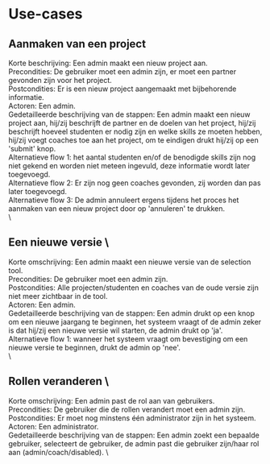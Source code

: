 # Use-cases
## Aanmaken van een project
Korte beschrijving: Een admin maakt een nieuw project aan. \
Precondities: De gebruiker moet een admin zijn, er moet een partner gevonden zijn voor het project. \
Postcondities: Er is een nieuw project aangemaakt met bijbehorende informatie. \
Actoren: Een admin. \
Gedetailleerde beschrijving van de stappen: Een admin maakt een nieuw project aan, hij/zij beschrijft de partner en de doelen van het project, hij/zij beschrijft hoeveel studenten er nodig zijn en welke skills ze moeten hebben, hij/zij voegt coaches toe aan het project, om te eindigen drukt hij/zij op een 'submit' knop. \
Alternatieve flow 1: het aantal studenten en/of de benodigde skills zijn nog niet gekend en worden niet meteen ingevuld, deze informatie wordt later toegevoegd. \
Alternatieve flow 2: Er zijn nog geen coaches gevonden, zij worden dan pas later toegevoegd. \
Alternatieve flow 3: De admin annuleert ergens tijdens het proces het aanmaken van een nieuw project door op 'annuleren' te drukken. \
\
## Een nieuwe versie \
Korte omschrijving: Een admin maakt een nieuwe versie van de selection tool. \
Precondities: De gebruiker moet een admin zijn. \
Postcondities: Alle projecten/studenten en coaches van de oude versie zijn niet meer zichtbaar in de tool. \
Actoren: Een admin. \
Gedetailleerde beschrijving van de stappen: Een admin drukt op een knop om een nieuwe jaargang te beginnen, het systeem vraagt of de admin zeker is dat hij/zij een nieuwe versie wil starten, de admin drukt op 'ja'. \
Alternatieve flow 1: wanneer het systeem vraagt om bevestiging om een nieuwe versie te beginnen, drukt de admin op 'nee'. \
 \
## Rollen veranderen \
Korte omschrijving: Een admin past de rol aan van gebruikers. \
Precondities: De gebruiker die de rollen verandert moet een admin zijn. \
Postcondities: Er moet nog minstens één administrator zijn in het systeem. \
Actoren: Een administrator. \
Gedetailleerde beschrijving van de stappen: Een admin zoekt een bepaalde gebruiker, selecteert de gebruiker, de admin past die gebruiker zijn/haar rol aan (admin/coach/disabled). \

